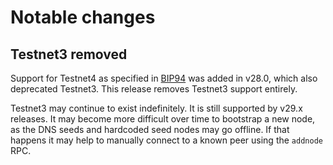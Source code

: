 Notable changes
===============

Testnet3 removed
-----
Support for Testnet4 as specified in [BIP94](https://github.com/bitcoin/bips/blob/master/bip-0094.mediawiki)
was added in v28.0, which also deprecated Testnet3. This release removes
Testnet3 support entirely.

Testnet3 may continue to exist indefinitely. It is still supported by v29.x
releases. It may become more difficult over time to bootstrap a new node,
as the DNS seeds and hardcoded seed nodes may go offline. If that happens
it may help to manually connect to a known peer using the `addnode` RPC.
